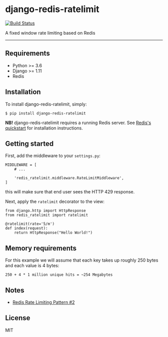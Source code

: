 # django-redis-ratelimit

[![Build Status](https://travis-ci.org/r00m/django-redis-ratelimit.svg?branch=master)](https://travis-ci.org/r00m/django-redis-ratelimit)

A fixed window rate limiting based on Redis

---

## Requirements

- Python >= 3.6
- Django >= 1.11
- Redis

## Installation

To install django-redis-ratelimit, simply:

```console
$ pip install django-redis-ratelimit
```

**NB!** django-redis-ratelimit requires a running Redis server. See [Redis's quickstart](http://redis.io/topics/quickstart)
 for installation instructions.

## Getting started

First, add the middleware to your `settings.py`:

```django
MIDDLEWARE = [
    # ...
    
    'redis_ratelimit.middleware.RateLimitMiddleware',
]
```

this will make sure that end user sees the HTTP 429 response.

Next, apply the `ratelimit` decorator to the view:

```django
from django.http import HttpResponse
from redis_ratelimit import ratelimit

@ratelimit(rate='5/m')
def index(request):
    return HttpResponse("Hello World!")
```

## Memory requirements

For this example we will assume that each key takes up roughly 250 bytes and each value is 4 bytes:

```
250 + 4 * 1 million unique hits = ~254 Megabytes
```

## Notes

- [Redis Rate Limiting Pattern #2](https://redis.io/commands/INCR#pattern-rate-limiter-2)

## License

MIT